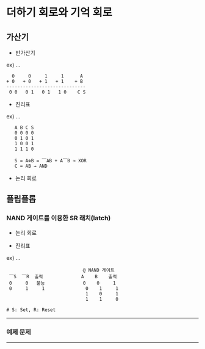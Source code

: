 # 더하기 회로와 기억 회로

## 가산기

  - 반가산기

  ex) ...
  
      0     0     1     1      A
    + 0   + 0   + 1   + 1    + B
    -----------------------------
     0 0   0 1   0 1   1 0    C S

    

  - 진리표

  ex) ...

       A B C S
       0 0 0 0
       0 1 0 1
       1 0 0 1
       1 1 1 0

       S = A⊕B = ￣AB + A￣B → XOR
       C = AB → AND

  - 논리 회로

## 플립플롭

### NAND 게이트를 이용한 SR 래치(latch)

  - 논리 회로

  - 진리표

  ex) ...

                                @ NAND 게이트
     ￣S  ￣R  출력              A    B    출력
     0     0   불능              0    0     1
     0     1     1               0    1     1
                                 1    0     1
                                 1    1     0
     
    # S: Set, R: Reset

---
### 예제 문제

---

